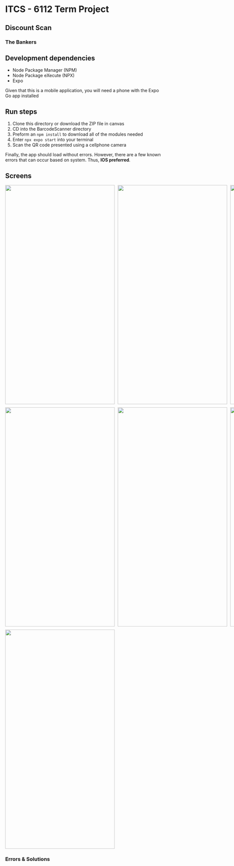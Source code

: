# ITCS - 6112 Term Project

## Discount Scan

### The Bankers

## Development dependencies
- Node Package Manager (NPM)
- Node Package eXecute (NPX)
- Expo

Given that this is a mobile application, you will need a phone with the Expo Go app installed

## Run steps
1. Clone this directory or download the ZIP file in canvas
2. CD into the BarcodeScanner directory
3. Preform an ```npm install``` to download all of the modules needed
4. Enter ```npx expo start``` into your terminal
5. Scan the QR code presented using a cellphone camera

Finally, the app should load without errors. However, there are a few known errors that can occur based on system. Thus, **IOS preferred**.

## Screens
<div class="image-grid" style="
    display: grid;
    grid-template-columns: repeat(3, 1fr);
    grid-gap: 10px;"
>
    <img src="https://i.ibb.co/SXks5Br/9-DFE8437-EFD5-474-C-807-A-03-F2-DC8-C0360.png" height="700" width="350" />
    <img src="https://i.ibb.co/SXks5Br/9-DFE8437-EFD5-474-C-807-A-03-F2-DC8-C0360.png" height="700" width="350" />
    <img src="https://i.ibb.co/wd5BKMd/82334-AB6-5469-4-B12-A579-95-A7-A1-C1-CAF9.png" height="700" width="350" />
    <img src="https://i.ibb.co/Jvr2g4M/BCE41329-33-AD-4-C68-9333-A50-EBEBE16-AF.png" height="700" width="350" />
    <img src="https://i.ibb.co/cxcDcYf/685586-AA-0-C0-C-46-C8-8-E6-B-E23-CCAFC3-BDB.png" height="700" width="350" />
    <img src="https://i.ibb.co/B27zqx6/E09-F7429-A057-42-C3-94-F1-85675308-FD51.png" height="700" width="350" />
    <img src="https://i.ibb.co/4j1NL1X/6-F044553-C672-41-E2-B101-7-C67412-F2-E78.png" height="700" width="350" />
</div>

### Errors & Solutions

